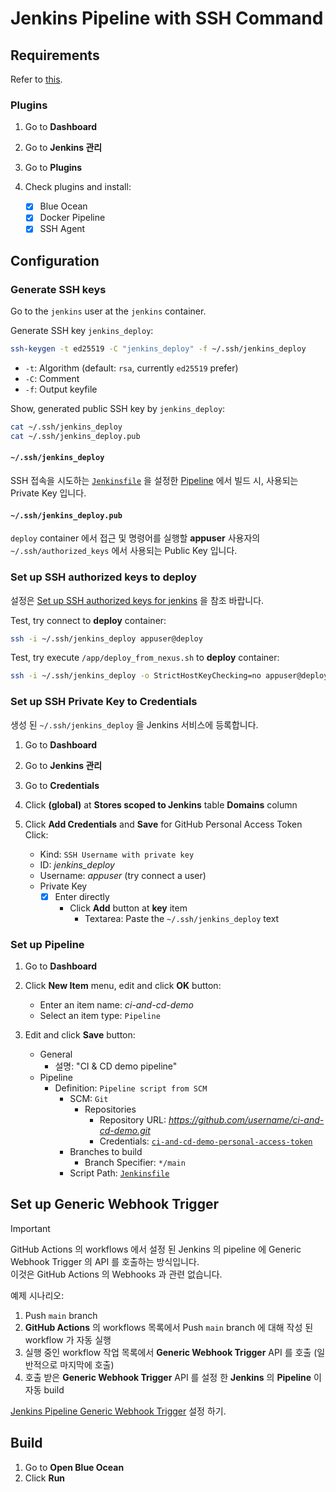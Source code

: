 # Jenkins Pipeline with SSH Command

## Requirements

Refer to [this](./index.md).

### Plugins

1. Go to **Dashboard**

2. Go to **Jenkins 관리**

3. Go to **Plugins**

4. Check plugins and install:

   - [x] Blue Ocean
   - [x] Docker Pipeline
   - [x] SSH Agent

## Configuration

### Generate SSH keys

Go to the `jenkins` user at the `jenkins` container.

Generate SSH key `jenkins_deploy`:

```bash
ssh-keygen -t ed25519 -C "jenkins_deploy" -f ~/.ssh/jenkins_deploy
```

- `-t`: Algorithm (default: `rsa`, currently `ed25519` prefer)
- `-C`: Comment
- `-f`: Output keyfile

Show, generated public SSH key by `jenkins_deploy`:

```bash
cat ~/.ssh/jenkins_deploy
cat ~/.ssh/jenkins_deploy.pub
```

#### `~/.ssh/jenkins_deploy`

SSH 접속을 시도하는 [`Jenkinsfile`](../Jenkinsfile) 을 설정한 [Pipeline](#set-up-pipeline) 에서 빌드 시, 사용되는 Private Key 입니다.

#### `~/.ssh/jenkins_deploy.pub`

`deploy` container 에서 접근 및 명령어를 실행할 **appuser** 사용자의 `~/.ssh/authorized_keys` 에서 사용되는 Public Key 입니다.

### Set up SSH authorized keys to deploy

설정은 [Set up SSH authorized keys for jenkins](../deploy.md#set-up-ssh-authorized-keys-for-jenkins) 을 참조 바랍니다.

Test, try connect to **deploy** container:

```bash
ssh -i ~/.ssh/jenkins_deploy appuser@deploy
```

Test, try execute `/app/deploy_from_nexus.sh` to **deploy** container:

```bash
ssh -i ~/.ssh/jenkins_deploy -o StrictHostKeyChecking=no appuser@deploy 'bash -l -c "/app/deploy_from_nexus.sh"'
```

### Set up SSH Private Key to Credentials

생성 된 `~/.ssh/jenkins_deploy` 을 Jenkins 서비스에 등록합니다.

1. Go to **Dashboard**

2. Go to **Jenkins 관리**

3. Go to **Credentials**

4. Click **(global)** at **Stores scoped to Jenkins** table **Domains** column

5. Click **Add Credentials** and **Save** for GitHub Personal Access Token Click:

   - Kind: `SSH Username with private key`
   - ID: _jenkins_deploy_
   - Username: _appuser_ (try connect a user)
   - Private Key
     - [x] Enter directly
       - Click **Add** button at **key** item
         - Textarea: Paste the `~/.ssh/jenkins_deploy` text

### Set up Pipeline

1. Go to **Dashboard**

2. Click **New Item** menu, edit and click **OK** button:

   - Enter an item name: _ci-and-cd-demo_
   - Select an item type: `Pipeline`

3. Edit and click **Save** button:

   - General
     - 설명: "CI & CD demo pipeline"
   - Pipeline
     - Definition: `Pipeline script from SCM`
       - SCM: `Git`
         - Repositories
           - Repository URL: _https://github.com/username/ci-and-cd-demo.git_
           - Credentials: [`ci-and-cd-demo-personal-access-token`](./index.md#ci-and-cd-demo-personal-access-token)
       - Branches to build
         - Branch Specifier: `*/main`
       - Script Path: [`Jenkinsfile`](../Jenkinsfile)

## Set up Generic Webhook Trigger

> [!IMPORTANT]
> GitHub Actions 의 workflows 에서 설정 된 Jenkins 의 pipeline 에 Generic Webhook Trigger 의 API 를 호출하는 방식입니다.  
> 이것은 GitHub Actions 의 Webhooks 과 관련 없습니다.

예제 시나리오:

1. Push `main` branch
2. **GitHub Actions** 의 workflows 목록에서 Push `main` branch 에 대해 작성 된 workflow 가 자동 실행
3. 실행 중인 workflow 작업 목록에서 **Generic Webhook Trigger** API 를 호출 (일반적으로 마지막에 호출)
4. 호출 받은 **Generic Webhook Trigger** API 를 설정 한 **Jenkins** 의 **Pipeline** 이 자동 build

[Jenkins Pipeline Generic Webhook Trigger](./generic-webhook-trigger.md) 설정 하기.

## Build

1. Go to **Open Blue Ocean**
2. Click **Run**
